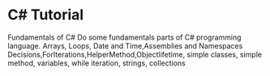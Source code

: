 # C# Tutorial
Fundamentals of C# 
Do some fundamentals parts of C# programming language. Arrays, Loops, Date and Time,Assemblies and Namespaces
Decisions,ForIterations,HelperMethod,Objectlifetime, simple classes, simple method, variables, while iteration, strings, collections 
